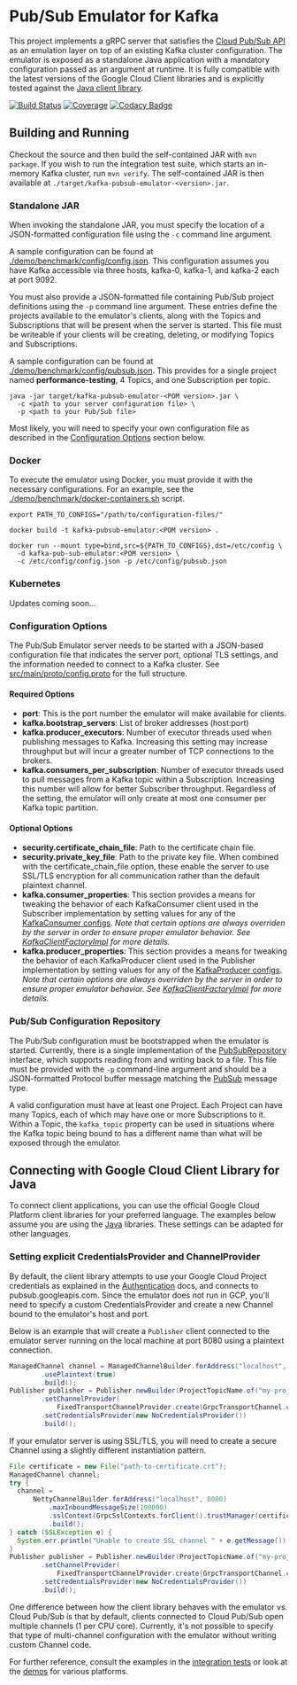 # Pub/Sub Emulator for Kafka

This project implements a gRPC server that satisfies the [Cloud Pub/Sub 
API](https://cloud.google.com/pubsub/docs/reference/rpc/google.pubsub.v1#index) as an emulation 
layer on top of an existing Kafka cluster configuration. The emulator is exposed as a standalone
Java application with a mandatory configuration passed as an argument at runtime. It is fully
compatible with the latest versions of the Google Cloud Client libraries and is explicitly tested
against the [Java client library](https://googlecloudplatform.github.io/google-cloud-java/).

[![Build Status](https://travis-ci.org/GoogleCloudPlatform/kafka-pubsub-emulator.svg?branch=master)](https://travis-ci.org/GoogleCloudPlatform/kafka-pubsub-emulator)
[![Coverage](https://codecov.io/gh/GoogleCloudPlatform/kafka-pubsub-emulator/branch/master/graph/badge.svg)](https://codecov.io/gh/GoogleCloudPlatform/kafka-pubsub-emulator)
[![Codacy Badge](https://api.codacy.com/project/badge/Grade/de15f86f62974e87bf6cfc9edc6fb51b)](https://www.codacy.com/app/prodonjs/kafka-pubsub-emulator?utm_source=github.com&amp;utm_medium=referral&amp;utm_content=GoogleCloudPlatform/kafka-pubsub-emulator&amp;utm_campaign=Badge_Grade)

## Building and Running

Checkout the source and then build the self-contained JAR with `mvn package`. If you wish to run the
integration test suite, which starts an in-memory Kafka cluster, run `mvn verify`. 
The self-contained JAR is then available at `./target/kafka-pubsub-emulator-<version>.jar`.

### Standalone JAR

When invoking the standalone JAR, you must specify the location of a JSON-formatted configuration 
file using the `-c` command line argument.

A sample configuration can be found at [./demo/benchmark/config/config.json](./demo/benchmark/config/config.json).
This configuration assumes you have Kafka accessible via three hosts, kafka-0, kafka-1, and kafka-2
each at port 9092.

You must also provide a JSON-formatted file containing Pub/Sub project definitions using the `-p`
command line argument. These entries define the projects available to the emulator's clients, along
with the Topics and Subscriptions that will be present when the server is started. This file must
be writeable if your clients will be creating, deleting, or modifying Topics and Subscriptions.

A sample configuration can be found at [./demo/benchmark/config/pubsub.json](./demo/benchmark/config/pubsub.json).
This provides for a single project named **performance-testing**, 4 Topics, and one Subscription per
topic.

```
java -jar target/kafka-pubsub-emulator-<POM version>.jar \
  -c <path to your server configuration file> \
  -p <path to your Pub/Sub file>
```

Most likely, you will need to specify your own configuration file as described in the
 [Configuration Options](#configuration-options) section below.

### Docker

To execute the emulator using Docker, you must provide it with the necessary configurations. For an
example, see the [./demo/benchmark/docker-containers.sh](./demo/benchmark/docker-containers.sh)
script.

```
export PATH_TO_CONFIGS="/path/to/configuration-files/"

docker build -t kafka-pubsub-emulator:<POM version> .

docker run --mount type=bind,src=${PATH_TO_CONFIGS},dst=/etc/config \
  -d kafka-pub-sub-emulator:<POM version> \
  -c /etc/config/config.json -p /etc/config/pubsub.json
```

### Kubernetes

Updates coming soon...

### Configuration Options

The Pub/Sub Emulator server needs to be started with a JSON-based configuration file that indicates
the server port, optional TLS settings, and the information needed to connect to a Kafka cluster. 
See [src/main/proto/config.proto](./src/main/proto/config.proto) for the full structure.

#### Required Options

- **port**: This is the port number the emulator will make available for clients. 
- **kafka.bootstrap_servers**: List of broker addresses (host:port)
- **kafka.producer_executors**: Number of executor threads used when publishing messages to Kafka.
  Increasing this setting may increase throughput but will incur a greater number of TCP connections
  to the brokers.
- **kafka.consumers_per_subscription**: Number of executor threads used to pull messages from a 
  Kafka topic within a Subscription. Increasing this number will allow for better Subscriber 
  throughput. Regardless of the setting, the emulator will only create at most one consumer per
  Kafka topic partition.    
    
#### Optional Options

- **security.certificate_chain_file**: Path to the certificate chain file.
- **security.private_key_file**: Path to the private key file. When combined with the 
  certificate_chain_file option, these enable the server to use SSL/TLS encryption for all 
  communication rather than the default plaintext channel.
- **kafka.consumer_properties**: This section provides a means for tweaking the behavior of each
  KafkaConsumer client used in the Subscriber implementation by setting values for any of the 
  [KafkaConsumer configs](https://kafka.apache.org/documentation/#consumerconfigs). *Note that certain
  options are always overriden by the server in order to ensure proper emulator behavior. 
  See [KafkaClientFactoryImpl](./src/main/java/com/google/cloud/partners/pubsub/kafka/KafkaClientFactoryImpl.java)
  for more details.*
- **kafka.producer_properties**: This section provides a means for tweaking the behavior of each
  KafkaProducer client used in the Publisher implementation by setting values for any of the 
  [KafkaProducer configs](https://kafka.apache.org/documentation/#producerconfigs). *Note that
  certain options are always overriden by the server in order to ensure proper emulator behavior. 
  See [KafkaClientFactoryImpl](./src/main/java/com/google/cloud/partners/pubsub/kafka/KafkaClientFactoryImpl.java)
  for more details.*
  
### Pub/Sub Configuration Repository

The Pub/Sub configuration must be bootstrapped when the emulator is started. Currently, there is a
single implementation of the [PubSubRepository](./src/main/java/com/google/cloud/partners/pubsub/kafka/config/PubSubRepository.java)
interface, which supports reading from and writing back to a file. This file must be provided
with the `-p` command-line argument and should be a JSON-formatted Protocol buffer message matching
the [PubSub](./src/main/proto/config.proto) message type.

A valid configuration must have at least one Project. Each Project can have many Topics, each of
which may have one or more Subscriptions to it. Within a Topic, the `kafka_topic` property can be
used in situations where the Kafka topic being bound to has a different name than what will be
exposed through the emulator.  

## Connecting with Google Cloud Client Library for Java

To connect client applications, you can use the official Google Cloud Platform client libraries
for your preferred language. The examples below assume you are using the 
[Java](https://github.com/GoogleCloudPlatform/google-cloud-java/tree/master/google-cloud-pubsub) 
libraries. These settings can be adapted for other languages.

### Setting explicit CredentialsProvider and ChannelProvider

By default, the client library attempts to use your Google Cloud Project credentials as explained
in the [Authentication](https://github.com/GoogleCloudPlatform/google-cloud-java#authentication)
docs, and connects to pubsub.googleapis.com. Since the emulator does not run in GCP,
you'll need to specify a custom CredentialsProvider and create a new Channel bound to the emulator's
host and port.

Below is an example that will create a `Publisher` client connected to the emulator server running
on the local machine at port 8080 using a plaintext connection.

```java
ManagedChannel channel = ManagedChannelBuilder.forAddress("localhost", 8080)
        .usePlaintext(true)
        .build();
Publisher publisher = Publisher.newBuilder(ProjectTopicName.of("my-project", "my-topic")
        .setChannelProvider(
            FixedTransportChannelProvider.create(GrpcTransportChannel.create(channel)))
        .setCredentialsProvider(new NoCredentialsProvider())
        .build();
```

If your emulator server is using SSL/TLS, you will need to create a secure Channel using a slightly
different instantiation pattern.

```java
File certificate = new File("path-to-certificate.crt");
ManagedChannel channel;
try {
  channel =
      NettyChannelBuilder.forAddress("localhost", 8080)
          .maxInboundMessageSize(100000)
          .sslContext(GrpcSslContexts.forClient().trustManager(certificate).build())
          .build();
} catch (SSLException e) {
  System.err.println("Unable to create SSL channel " + e.getMessage());
}
Publisher publisher = Publisher.newBuilder(ProjectTopicName.of("my-project", "my-topic")
        .setChannelProvider(
            FixedTransportChannelProvider.create(GrpcTransportChannel.create(channel)))
        .setCredentialsProvider(new NoCredentialsProvider())
        .build();
```

One difference between how the client library behaves with the emulator vs. Cloud Pub/Sub is that
by default, clients connected to Cloud Pub/Sub open multiple channels (1 per CPU core). Currently,
it's not possible to specify that type of multi-channel configuration with the emulator without
writing custom Channel code.

For further reference, consult the examples in the
 [integration tests](./src/test/java/com/google/cloud/partners/pubsub/kafka/integration) or look
 at the [demos](./demo) for various platforms.
